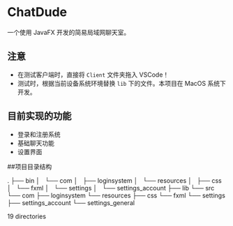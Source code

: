 # ChatDude

一个使用 JavaFX 开发的简易局域网聊天室。

## 注意

- 在测试客户端时，直接将 `Client` 文件夹拖入 VSCode！
- 测试时，根据当前设备系统环境替换 `lib` 下的文件。本项目在 MacOS 系统下开发。

## 目前实现的功能

- 登录和注册系统
- 基础聊天功能
- 设置界面

##项目目录结构

.
├── bin
│   └── com
│       ├── loginsystem
│       └── resources
│           ├── css
│           └── fxml
│               └── settings
│                   └── settings_account
├── lib
└── src
    └── com
        ├── loginsystem
        └── resources
            ├── css
            └── fxml
                └── settings
                    ├── settings_account
                    └── settings_general

19 directories
